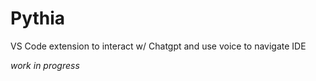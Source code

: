 # Pythia
VS Code extension to interact w/ Chatgpt and use voice to navigate IDE

*work in progress*
